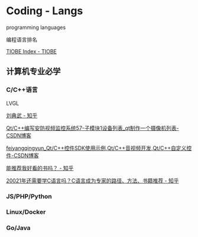 # Coding - Langs

programming languages

编程语言排名

[TIOBE Index - TIOBE](https://www.tiobe.com/tiobe-index/python/)

## 计算机专业必学

### C/C++语言

LVGL

[刘典武 - 知乎](https://www.zhihu.com/people/feiyangqingyun)

[Qt/C++编写安防视频监控系统57-子模块1设备列表_qt制作一个摄像机列表-CSDN博客](https://blog.csdn.net/feiyangqingyun/article/details/119593835)

[feiyangqingyun_Qt/C++控件SDK使用示例,Qt/C++音视频开发,Qt/C++自定义控件-CSDN博客](https://qtchina.blog.csdn.net/?type=blog)

[能推荐我好看的书吗？ - 知乎](https://www.zhihu.com/question/577120986/answer/2897271623)

[20021年还需要学C语言吗？C语言成为专家的路径、方法、书籍推荐 - 知乎](https://zhuanlan.zhihu.com/p/385230723)


### JS/PHP/Python

### Linux/Docker

### Go/Java


